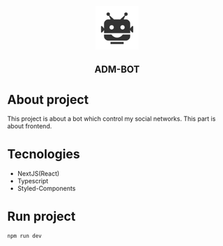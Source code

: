 <h3 align="center">
  <img src="./imagesGitHub/bot-logo.svg" width="100">
</h3>

<h2 align="center">ADM-BOT</h2>

# About project

This project is about a bot which control my social networks. This part is about frontend.

# Tecnologies

- NextJS(React)
- Typescript
- Styled-Components

# Run project

```
npm run dev
```
